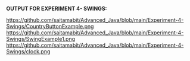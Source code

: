 **OUTPUT FOR EXPERIMENT 4- SWINGS:**

https://github.com/saitamabit/Advanced_Java/blob/main/Experiment-4-Swings/CountryButtonExample.png<br>
https://github.com/saitamabit/Advanced_Java/blob/main/Experiment-4-Swings/SwingExample1.png<br>
https://github.com/saitamabit/Advanced_Java/blob/main/Experiment-4-Swings/clock.png<br>

